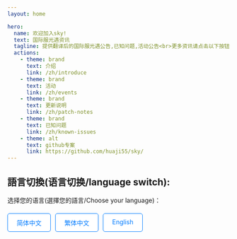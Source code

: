 ```yaml
---
layout: home

hero:
  name: 欢迎加入sky!
  text: 国际服光遇资讯
  tagline: 提供翻译后的国际服光遇公告,已知问题,活动公告<br>更多资讯请点击以下按钮
  actions:
    - theme: brand
      text: 介绍
      link: /zh/introduce
    - theme: brand
      text: 活动
      link: /zh/events 
    - theme: brand
      text: 更新说明
      link: /zh/patch-notes
    - theme: brand
      text: 已知问题
      link: /zh/known-issues
    - theme: alt
      text: github专案
      link: https://github.com/huaji55/sky/
---
```


## 語言切換(语言切换/language switch):
选择您的语言(選擇您的語言/Choose your language)：
<div class="language-switcher">
  <a href="/sky_test/zh/" class="language-button">简体中文</a>
  <a href="/sky_test/" class="language-button">繁体中文</a>
  <a href="/sky_test/en/" class="language-button">English</a>
</div>

<style>
.language-switcher {
  display: flex;
  gap: 10px;
  margin-top: 20px;
}

.language-button {
  padding: 10px 20px;
  background-color: white; /* 白色背景 */
  color: #007bff; /* 藍色文字 */
  border: 1px solid #007bff; /* 藍色邊框 */
  text-decoration: none;
  border-radius: 5px;
  transition: background-color 0.3s;
}

.language-button:hover {
  background-color: #45a049;
}
</style>
